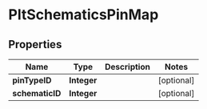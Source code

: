 
# PltSchematicsPinMap

## Properties
Name | Type | Description | Notes
------------ | ------------- | ------------- | -------------
**pinTypeID** | **Integer** |  |  [optional]
**schematicID** | **Integer** |  |  [optional]



